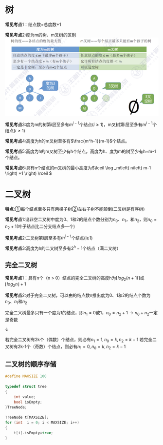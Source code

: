 # 树
**常见考点**1：结点数=总度数+1

**常见考点**2:度为m的树、m叉树的区别
![alt text](image/度为m的树、m叉树的区别.png)

**常见考点**3:度为m的树第i层至多有$m^{i-1}$个结点$(i≥1)$，m叉树第i层至多有$m^{i-1}$个结点$(i≥1)$

**常见考点**4:高度为h的m叉树至多有$\frac{m^h-1}{m-1}$个结点。

**常见考点**5:高度为h的m叉树至少有h个结点。高度为h、度为m的树至少有h+m-1个结点。

**常见考点**6:具有n个结点的m叉树的最小高度为$\lceil \log _m\left( n\left( m-1 \right) +1 \right) \rceil $

# 二叉树

**特点**:①每个结点至多只有两棵子树②左右子树不能颠倒(二叉树是有序树)

**常见考点**1:设非空二叉树中度为0、1和2的结点个数分别为$n_0、n_1$，和$n_2$，则$n_0 = n_2+ 1$(叶子结点比二分支结点多一个)

**常见考点**2:二叉树第i层至多有$m^{i-1}$个结点(i≥1)

**常见考点**3:高度为h的二叉树至多有$2^h-1$个结点（满二叉树）

## 完全二叉树

**常见考点**1：具有n个（n > 0）结点的完全二叉树的高度h为$\lceil log_2(n+1) \rceil$或$\lfloor log_2n \rfloor +1$

**常见考点**2:对于完全二叉树，可以由的结点数n推出度为0、1和2的结点个数为$n_0、n_1$和$n_2$

完全二义树最多只有一个度为1的结点，即$n_1=0$或$1$，$n_0 = n_2+1\rightarrow n_0+n_2$一定是奇数

$\downarrow$

若完全二叉树有2k个（偶数）个结点，则必有$n_1=1,n_0=k,n_2=k-1$
若完全二叉树有2k-1个（奇数）个结点，则必有$n_1=0,n_0=k,n_2=k-1$

## 二叉树的顺序存储

```c
#define MAXSIZE 100

typedef struct tree
{
    int value;
    bool isEmpty;
}TreeNode;

TreeNode t[MAXSIZE];
for (int  i = 0; i < MAXSIZE; i++)
{
    t[i].isEmpty=true;
}
```